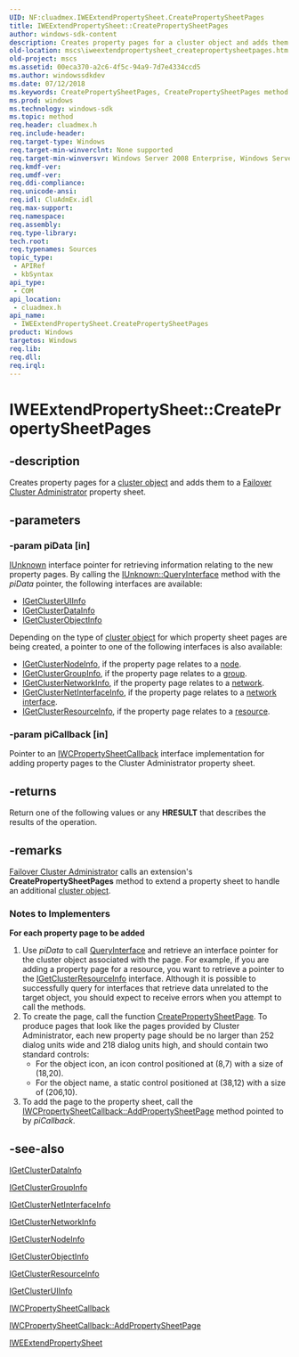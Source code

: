 ```yaml
---
UID: NF:cluadmex.IWEExtendPropertySheet.CreatePropertySheetPages
title: IWEExtendPropertySheet::CreatePropertySheetPages
author: windows-sdk-content
description: Creates property pages for a cluster object and adds them to a Failover Cluster Administrator property sheet.
old-location: mscs\iweextendpropertysheet_createpropertysheetpages.htm
old-project: mscs
ms.assetid: 00eca370-a2c6-4f5c-94a9-7d7e4334ccd5
ms.author: windowssdkdev
ms.date: 07/12/2018
ms.keywords: CreatePropertySheetPages, CreatePropertySheetPages method [Failover Cluster], CreatePropertySheetPages method [Failover Cluster],IWEExtendPropertySheet interface, IWEExtendPropertySheet interface [Failover Cluster],CreatePropertySheetPages method, IWEExtendPropertySheet.CreatePropertySheetPages, IWEExtendPropertySheet::CreatePropertySheetPages, _wolf_iweextendpropertysheet_createpropertysheetpages, cluadmex/IWEExtendPropertySheet::CreatePropertySheetPages, mscs.iweextendpropertysheet_createpropertysheetpages
ms.prod: windows
ms.technology: windows-sdk
ms.topic: method
req.header: cluadmex.h
req.include-header: 
req.target-type: Windows
req.target-min-winverclnt: None supported
req.target-min-winversvr: Windows Server 2008 Enterprise, Windows Server 2008 Datacenter
req.kmdf-ver: 
req.umdf-ver: 
req.ddi-compliance: 
req.unicode-ansi: 
req.idl: CluAdmEx.idl
req.max-support: 
req.namespace: 
req.assembly: 
req.type-library: 
tech.root: 
req.typenames: Sources
topic_type:
 - APIRef
 - kbSyntax
api_type:
 - COM
api_location:
 - cluadmex.h
api_name:
 - IWEExtendPropertySheet.CreatePropertySheetPages
product: Windows
targetos: Windows
req.lib: 
req.dll: 
req.irql: 
---
```


# IWEExtendPropertySheet::CreatePropertySheetPages


## -description


Creates property pages for a <a href="c_gly.htm">cluster object</a> and 
    adds them to a <a href="https://msdn.microsoft.com/5d89c4b8-0554-4672-9e06-2ce7c5d15d5f">Failover Cluster Administrator</a> 
    property sheet.


## -parameters




### -param piData [in]


<a href="_com_iunknown">IUnknown</a> interface pointer for retrieving information relating to the new 
       property pages. By calling the <a href="_com_IUnknown_QueryInterface">IUnknown::QueryInterface</a> method with the 
       <i>piData</i> pointer, the following interfaces are available:

<ul>
<li>
<a href="https://msdn.microsoft.com/e41afb20-5bb8-475f-a056-53d7be8f4bf0">IGetClusterUIInfo</a>
</li>
<li>
<a href="https://msdn.microsoft.com/a2800ac8-a865-4e66-8147-90e95b54cb0c">IGetClusterDataInfo</a>
</li>
<li>
<a href="https://msdn.microsoft.com/a88ba05c-b64b-4d6d-b005-f2f867093355">IGetClusterObjectInfo</a>
</li>
</ul>
Depending on the type of <a href="c_gly.htm">cluster object</a> for 
       which property sheet pages are being created, a pointer to one of the following interfaces is also 
       available:

<ul>
<li>
<a href="https://msdn.microsoft.com/97c90830-1f6d-4f8f-ba0a-fee39aef5c1d">IGetClusterNodeInfo</a>, if the property page 
        relates to a <a href="https://msdn.microsoft.com/4381e378-7bf2-4dbc-b56e-3fed33193d32">node</a>.</li>
<li>
<a href="https://msdn.microsoft.com/335114ff-3db8-4867-b830-6806adef01f8">IGetClusterGroupInfo</a>, if the property page 
        relates to a <a href="https://msdn.microsoft.com/library/windows/hardware/dn934674">group</a>.</li>
<li>
<a href="https://msdn.microsoft.com/7c304d9c-69b6-48fc-bb1b-f49d1ac8ede4">IGetClusterNetworkInfo</a>, if the property 
        page relates to a <a href="https://msdn.microsoft.com/57d16e1f-e774-4ffb-b26b-7e72d6d589aa">network</a>.</li>
<li>
<a href="https://msdn.microsoft.com/c7a0ee81-e263-4a2d-a0e5-18d3a4ad0d79">IGetClusterNetInterfaceInfo</a>, if the 
        property page relates to a <a href="https://msdn.microsoft.com/cc0cbbc3-e342-483e-9c94-4ee43f4d588d">network interface</a>.</li>
<li>
<a href="https://msdn.microsoft.com/8a3a9e9d-4666-4d9a-83e3-10d667b42d66">IGetClusterResourceInfo</a>, if the property 
        page relates to a <a href="https://msdn.microsoft.com/090d1c20-fab3-43dd-bfe2-a2c3f9ba8f89">resource</a>.</li>
</ul>

### -param piCallback [in]

Pointer to an <a href="https://msdn.microsoft.com/f90f9eb3-5568-4db1-8ff8-fda2d3bea952">IWCPropertySheetCallback</a> 
       interface implementation for adding property pages to the Cluster Administrator property sheet.


## -returns



Return one of the following values or any <b>HRESULT</b> that describes the results of 
       the operation.




## -remarks




<a href="https://msdn.microsoft.com/5d89c4b8-0554-4672-9e06-2ce7c5d15d5f">Failover Cluster Administrator</a> calls 
     an extension's 
     <b>CreatePropertySheetPages</b> 
     method to extend a property sheet to handle an additional 
     <a href="https://msdn.microsoft.com/609cc002-2db9-4ec6-a802-8f7bdbb11b90">cluster object</a>.

<h3><a id="Notes_to_Implementers"></a><a id="notes_to_implementers"></a><a id="NOTES_TO_IMPLEMENTERS"></a>Notes to Implementers</h3>
<p class="proch"><img alt="" src="../common/wedge.gif"/><b>For each property page to be added</b>

<ol>
<li>Use <i>piData</i> to call <a href="_com_IUnknown_QueryInterface">QueryInterface</a> and retrieve an 
       interface pointer for the cluster object associated with the page. For example, if you are adding a property 
       page for a resource, you want to retrieve a pointer to the 
       <a href="https://msdn.microsoft.com/8a3a9e9d-4666-4d9a-83e3-10d667b42d66">IGetClusterResourceInfo</a> interface. 
       Although it is possible to successfully query for interfaces that retrieve data unrelated to the target object, 
       you should expect to receive errors when you attempt to call the methods.</li>
<li>
To create the page, call the function 
       <a href="_win32_createpropertysheetpage_cpp">CreatePropertySheetPage</a>. To produce pages 
       that look like the pages provided by Cluster Administrator, each new property page should be no larger than 252 
       dialog units wide and 218 dialog units high, and should contain two standard controls:

<ul>
<li>For the object icon, an icon control positioned at (8,7) with a size of (18,20).</li>
<li>For the object name, a static control positioned at (38,12) with a size of (206,10).</li>
</ul>
</li>
<li>To add the page to the property sheet, call the 
       <a href="https://msdn.microsoft.com/ccd87d3a-c9da-4d61-9e9b-f25a52724166">IWCPropertySheetCallback::AddPropertySheetPage</a> 
       method pointed to by <i>piCallback</i>.</li>
</ol>



## -see-also




<a href="https://msdn.microsoft.com/a2800ac8-a865-4e66-8147-90e95b54cb0c">IGetClusterDataInfo</a>



<a href="https://msdn.microsoft.com/335114ff-3db8-4867-b830-6806adef01f8">IGetClusterGroupInfo</a>



<a href="https://msdn.microsoft.com/c7a0ee81-e263-4a2d-a0e5-18d3a4ad0d79">IGetClusterNetInterfaceInfo</a>



<a href="https://msdn.microsoft.com/7c304d9c-69b6-48fc-bb1b-f49d1ac8ede4">IGetClusterNetworkInfo</a>



<a href="https://msdn.microsoft.com/97c90830-1f6d-4f8f-ba0a-fee39aef5c1d">IGetClusterNodeInfo</a>



<a href="https://msdn.microsoft.com/a88ba05c-b64b-4d6d-b005-f2f867093355">IGetClusterObjectInfo</a>



<a href="https://msdn.microsoft.com/8a3a9e9d-4666-4d9a-83e3-10d667b42d66">IGetClusterResourceInfo</a>



<a href="https://msdn.microsoft.com/e41afb20-5bb8-475f-a056-53d7be8f4bf0">IGetClusterUIInfo</a>



<a href="https://msdn.microsoft.com/f90f9eb3-5568-4db1-8ff8-fda2d3bea952">IWCPropertySheetCallback</a>



<a href="https://msdn.microsoft.com/ccd87d3a-c9da-4d61-9e9b-f25a52724166">IWCPropertySheetCallback::AddPropertySheetPage</a>



<a href="https://msdn.microsoft.com/1f2b7760-24d3-44a7-96a0-87e153b4bf92">IWEExtendPropertySheet</a>
 

 

